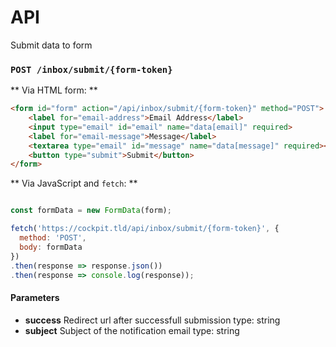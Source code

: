 # API

Submit data to form

### `POST /inbox/submit/{form-token}`


** Via HTML form: **

```html
<form id="form" action="/api/inbox/submit/{form-token}" method="POST">
    <label for="email-address">Email Address</label>
    <input type="email" id="email" name="data[email]" required>
    <label for="email-message">Message</label>
    <textarea type="email" id="message" name="data[message]" required></textarea>
    <button type="submit">Submit</button>
</form>
```

** Via JavaScript and `fetch`: **

```javascript

const formData = new FormData(form);

fetch('https://cockpit.tld/api/inbox/submit/{form-token}', {
  method: 'POST',
  body: formData
})
.then(response => response.json())
.then(response => console.log(response));
```


#### Parameters

-
  **success**
  Redirect url after successfull submission
  type: string
-
  **subject**
  Subject of the notification email
  type: string
